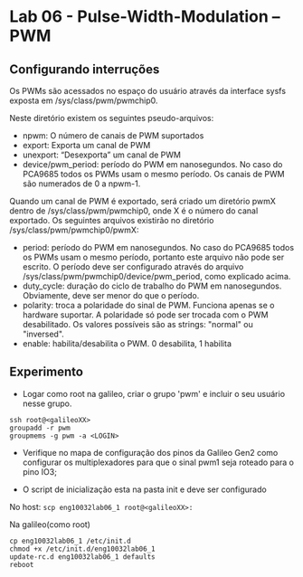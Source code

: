# Lab 06 - Pulse-Width-Modulation – PWM

## Configurando interruções

Os PWMs são acessados no espaço do usuário através da interface sysfs exposta em /sys/class/pwm/pwmchip0.

Neste diretório existem os seguintes pseudo-arquivos:

* npwm: O número de canais de PWM suportados
* export: Exporta um canal de PWM
* unexport: “Desexporta” um canal de PWM
* device/pwm_period: período do PWM em nanosegundos. No caso do PCA9685 todos os PWMs usam o mesmo período.
    Os canais de PWM são numerados de 0 a npwm-1.

Quando um canal de PWM é exportado, será criado um diretório pwmX dentro de /sys/class/pwm/pwmchip0, onde X é o número do canal exportado.
Os seguintes arquivos existirão no diretório /sys/class/pwm/pwmchip0/pwmX:

* period: período do PWM em nanosegundos. No caso do PCA9685 todos os PWMs usam o mesmo período, portanto este arquivo não pode ser escrito. O período deve ser configurado através do arquivo /sys/class/pwm/pwmchip0/device/pwm_period, como explicado acima.
* duty_cycle: duração do ciclo de trabalho do PWM em nanosegundos. Obviamente, deve ser menor do que o período.
* polarity: troca a polaridade do sinal de PWM. Funciona apenas se o hardware suportar. A polaridade só pode ser trocada com o PWM desabilitado. Os valores possíveis são as strings: "normal" ou "inversed".
* enable: habilita/desabilita o PWM. 0 desabilita, 1 habilita


## Experimento

* Logar como root na galileo, criar o grupo 'pwm' e incluir o seu usuário nesse grupo.
```
ssh root@<galileoXX>
groupadd -r pwm
groupmems -g pwm -a <LOGIN>

```

* Verifique no mapa de configuração dos pinos da Galileo Gen2 como configurar os multiplexadores para que o sinal pwm1 seja roteado para o pino IO3;

* O script de inicialização esta na pasta init e deve ser configurado

No host:
`scp eng10032lab06_1 root@<galileoXX>:`

Na galileo(como root)
```
cp eng10032lab06_1 /etc/init.d
chmod +x /etc/init.d/eng10032lab06_1
update-rc.d eng10032lab06_1 defaults
reboot
```
